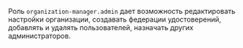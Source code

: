 Роль `organization-manager.admin` дает возможность редактировать настройки организации, создавать федерации удостоверений, добавлять и удалять пользователей, назначать других администраторов.